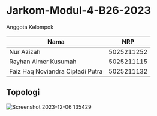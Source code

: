 # Jarkom-Modul-4-B26-2023

Anggota Kelompok 

|   Nama                             | NRP      |
| ------                             | ------   |
|  Nur Azizah                        |5025211252|
|  Rayhan Almer Kusumah              |5025211115|
|  Faiz Haq Noviandra Ciptadi Putra  |5025211132|

## Topologi
![Screenshot 2023-12-06 135429](https://github.com/Dancingaroundthelies/Jarkom-Modul-4-B26-2023/assets/91133817/d9fbb8e3-51aa-41f6-9b90-e53e14432a3a)

